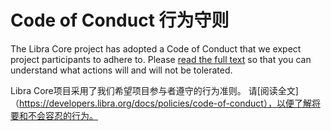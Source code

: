 # Code of Conduct 行为守则

The Libra Core project has adopted a Code of Conduct that we expect project participants to adhere to. Please [read the full text](https://developers.libra.org/docs/policies/code-of-conduct) so that you can understand what actions will and will not be tolerated.

Libra Core项目采用了我们希望项目参与者遵守的行为准则。 请[阅读全文]（https://developers.libra.org/docs/policies/code-of-conduct），以便了解将要和不会容忍的行为。
